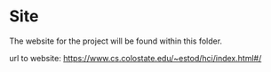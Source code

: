 # Site

The website for the project will be found within this folder. 

url to website: https://www.cs.colostate.edu/~estod/hci/index.html#/
